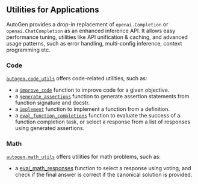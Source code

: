 ## Utilities for Applications
AutoGen provides a drop-in replacement of `openai.Completion` or `openai.ChatCompletion` as an enhanced inference API. It allows easy performance tuning, utilities like API unification & caching, and advanced usage patterns, such as error handling, multi-config inference, context programming etc.

### Code

[`autogen.code_utils`](/docs/reference/autogen/code_utils) offers code-related utilities, such as:
- a [`improve_code`](/docs/reference/autogen/code_utils#improve_code) function to improve code for a given objective.
- a [`generate_assertions`](/docs/reference/autogen/code_utils#generate_assertions) function to generate assertion statements from function signature and docstr.
- a [`implement`](/docs/reference/autogen/code_utils#implement) function to implement a function from a definition.
- a [`eval_function_completions`](/docs/reference/autogen/code_utils#eval_function_completions) function to evaluate the success of a function completion task, or select a response from a list of responses using generated assertions.

### Math

[`autogen.math_utils`](/docs/reference/autogen/math_utils) offers utilities for math problems, such as:
- a [eval_math_responses](/docs/reference/autogen/math_utils#eval_math_responses) function to select a response using voting, and check if the final answer is correct if the canonical solution is provided.
